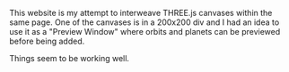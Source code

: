 This website is my attempt to interweave THREE.js canvases within the same page.
One of the canvases is in a 200x200 div and I had an idea to use it as a "Preview Window"
where orbits and planets can be previewed before being added.


Things seem to be working well. 
